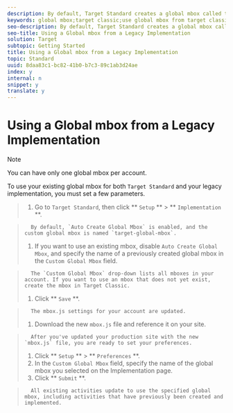 ```yaml
---
description: By default, Target Standard creates a global mbox called target-global-mbox, which is used to run activities created in Target Standard. However, if you have already created a global mbox on your pages for your legacy implementations, you can use that mbox for your Target Standard activities.
keywords: global mbox;target classic;use global mbox from target classic
seo-description: By default, Target Standard creates a global mbox called target-global-mbox, which is used to run activities created in Target Standard. However, if you have already created a global mbox on your pages for your legacy implementations, you can use that mbox for your Target Standard activities.
seo-title: Using a Global mbox from a Legacy Implementation
solution: Target
subtopic: Getting Started
title: Using a Global mbox from a Legacy Implementation
topic: Standard
uuid: 8daa83c1-bc82-41b0-b7c3-89c1ab3d24ae
index: y
internal: n
snippet: y
translate: y
---
```


# Using a Global mbox from a Legacy Implementation


>[!NOTE]
>
>You can have only one global mbox per account.


To use your existing global mbox for both `Target Standard` and your legacy implementation, you must set a few parameters. 

>1. Go to `Target Standard`, then click ** `Setup` ** > ** `Implementation` **.

>       By default, `Auto Create Global Mbox` is enabled, and the custom global mbox is named `target-global-mbox`. 
>1. If you want to use an existing mbox, disable `Auto Create Global Mbox`, and specify the name of a previously created global mbox in the `Custom Global Mbox` field.

>       The `Custom Global Mbox` drop-down lists all mboxes in your account. If you want to use an mbox that does not yet exist, create the mbox in Target Classic. 
>1. Click ** `Save` **.

>       The mbox.js settings for your account are updated.
>1. Download the new `mbox.js` file and reference it on your site.

>       After you've updated your production site with the new `mbox.js` file, you are ready to set your preferences. 
>1. Click ** `Setup` ** > ** `Preferences` **.
>1. In the `Custom Global Mbox` field, specify the name of the global mbox you selected on the Implementation page.
>1. Click ** `Submit` **.

>       All existing activities update to use the specified global mbox, including activities that have previously been created and implemented.
